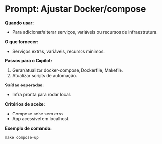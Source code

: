 # Prompt: Ajustar Docker/compose

**Quando usar:**
- Para adicionar/alterar serviços, variáveis ou recursos de infraestrutura.

**O que fornecer:**
- Serviços extras, variáveis, recursos mínimos.

**Passos para o Copilot:**
1. Gerar/atualizar docker-compose, Dockerfile, Makefile.
2. Atualizar scripts de automação.

**Saídas esperadas:**
- Infra pronta para rodar local.

**Critérios de aceite:**
- Compose sobe sem erro.
- App acessível em localhost.

**Exemplo de comando:**
```
make compose-up
```
